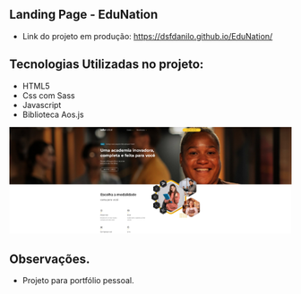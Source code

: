 ## Landing Page - EduNation

- Link do projeto em produção: https://dsfdanilo.github.io/EduNation/

## Tecnologias Utilizadas no projeto:
- HTML5
- Css com Sass
- Javascript
- Biblioteca Aos.js

<p align="center">
  <img src="/img/print-edunation.jpg">
</p>

## Observações.
- Projeto para portfólio pessoal.
